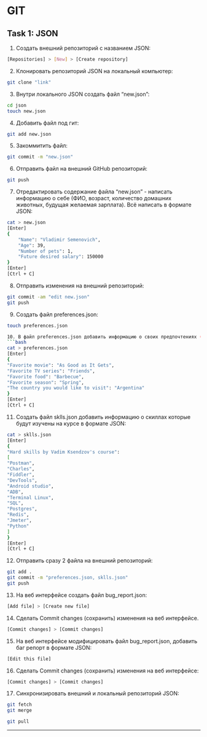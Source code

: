 # GIT 

Task 1: JSON
-

1. Создать внешний репозиторий c названием JSON:
```bash
[Repositories] > [New] > [Create repository]
```
2. Клонировать репозиторий JSON на локальный компьютер:
```bash
git clone "link"
```
3. Внутри локального JSON создать файл “new.json”:
```bash
cd json
touch new.json
```
4. Добавить файл под гит:
```bash
git add new.json
```
5. Закоммитить файл:
```bash
git commit -m "new.json"
```
6. Отправить файл на внешний GitHub репозиторий:
```bash
git push
```
7. Отредактировать содержание файла “new.json” - написать информацию о себе (ФИО, возраст, количество домашних животных, будущая желаемая зарплата). Всё написать в формате JSON:
```bash
cat > new.json
[Enter]
{
    "Name": "Vladimir Semenovich",
    "Age": 39,
    "Number of pets": 1,
    "Future desired salary": 150000
}
[Enter]
[Ctrl + C]
```
8. Отправить изменения на внешний репозиторий:
```bash
git commit -am "edit new.json"
git push
```
9. Создать файл preferences.json:
```bash
touch preferences.json

10. В файл preferences.json добавить информацию о своих предпочтениях (Любимый фильм, любимый сериал, любимая еда, любимое время года, сторона которую хотели бы посетить) в формате JSON:
```bash
cat > preferences.json
[Enter]
{
"Favorite movie": "As Good as It Gets",
"Favorite TV series": "Friends",
"Favorite food": "Barbecue",
"Favorite season": "Spring",
"The country you would like to visit": "Argentina"
}
[Enter]
[Ctrl + C]
```
11. Создать файл sklls.json добавить информацию о скиллах которые будут изучены на курсе в формате JSON:
```bash
cat > sklls.json
[Enter]
{
"Hard skills by Vadim Ksendzov's course":
[
"Postman",
"Charles",
"Fiddler",
"DevTools",
"Android studio",
"ADB",
"Terminal Linux",
"SQL",
"Postgres",
"Redis",
"Jmeter",
"Python"
]
}
[Enter]
[Ctrl + C]
```
12. Отправить сразу 2 файла на внешний репозиторий:
```bash
git add .
git commit -m "preferences.json, sklls.json"
git push
```
13. На веб интерфейсе создать файл bug_report.json:
```bash
[Add file] > [Create new file]
```
14. Сделать Commit changes (сохранить) изменения на веб интерфейсе.
```bash
[Commit changes] > [Commit changes]
```
15. На веб интерфейсе модифицировать файл bug_report.json, добавить баг репорт в формате JSON:
```bash
[Edit this file]
```
16. Сделать Commit changes (сохранить) изменения на веб интерфейсе:
```bash
[Commit changes] > [Commit changes]
```
17. Синхронизировать внешний и локальный репозиторий JSON:
```bash
git fetch
git merge
```
```bash
git pull
```
---